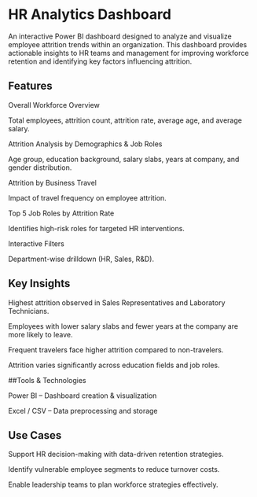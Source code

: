 # HR Analytics Dashboard

An interactive Power BI dashboard designed to analyze and visualize employee attrition trends within an organization. This dashboard provides actionable insights to HR teams and management for improving workforce retention and identifying key factors influencing attrition.

## Features

Overall Workforce Overview

Total employees, attrition count, attrition rate, average age, and average salary.

Attrition Analysis by Demographics & Job Roles

Age group, education background, salary slabs, years at company, and gender distribution.

Attrition by Business Travel

Impact of travel frequency on employee attrition.

Top 5 Job Roles by Attrition Rate

Identifies high-risk roles for targeted HR interventions.

Interactive Filters

Department-wise drilldown (HR, Sales, R&D).

## Key Insights

Highest attrition observed in Sales Representatives and Laboratory Technicians.

Employees with lower salary slabs and fewer years at the company are more likely to leave.

Frequent travelers face higher attrition compared to non-travelers.

Attrition varies significantly across education fields and job roles.

 ##Tools & Technologies

Power BI – Dashboard creation & visualization

Excel / CSV – Data preprocessing and storage

## Use Cases

Support HR decision-making with data-driven retention strategies.

Identify vulnerable employee segments to reduce turnover costs.

Enable leadership teams to plan workforce strategies effectively.
